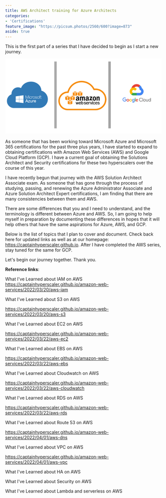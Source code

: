 ```yaml
---
title: AWS Architect training for Azure Architects
categories:
- 'Certifications'
feature_image: "https://picsum.photos/2560/600?image=873"
aside: true
---
```


This is the first part of a series that I have decided to begin as I start a new journey.

![](/images/Wordpress-Images/clouds-e1580309278738.png)

As someone that has been working toward Microsoft Azure and Microsoft 365 certifications for the past three plus years, I have started to expand to obtaining certifications with Amazon Web Services (AWS) and Google Cloud Platform (GCP).  I have a current goal of obtaining the Solutions Architect and Security certifications for these two hyperscalers over the course of this year.

I have recently begun that journey with the AWS Solution Architect Associate exam.  As someone that has gone through the process of studying, passing, and renewing the Azure Administrator Associate and Azure Solution Architect Expert certifications, I am finding that there are many consistencies between them and AWS.  

There are some differences that you and I need to understand, and the terminology is different between Azure and AWS.  So, I am going to help myself in preparation by documenting these differences in hopes that it will help others that have the same aspirations for Azure, AWS, and GCP.

Below is the list of topics that I plan to cover and document.  Check back here for updated links as well as at our homepage: <https://captainhyperscaler.github.io>.  After I have completed the AWS series, stay tuned for the same for GCP.

Let's begin our journey together. Thank you.

**Reference links**:

What I've Learned about IAM on AWS 
<https://captainhyperscaler.github.io/amazon-web-services/2022/03/20/aws-iam> 

What I've Learned about S3 on AWS

<https://captainhyperscaler.github.io/amazon-web-services/2022/03/20/aws-s3> 

What I've Learned about EC2 on AWS

<https://captainhyperscaler.github.io/amazon-web-services/2022/03/22/aws-ec2> 

What I've Learned about EBS on AWS

<https://captainhyperscaler.github.io/amazon-web-services/2022/03/22/aws-ebs> 

What I've Learned about Cloudwatch on AWS

<https://captainhyperscaler.github.io/amazon-web-services/2022/03/22/aws-cloudwatch> 

What I've Learned about RDS on AWS

<https://captainhyperscaler.github.io/amazon-web-services/2022/03/22/aws-rds>

What I've Learned about Route 53 on AWS

<https://captainhyperscaler.github.io/amazon-web-services/2022/04/01/aws-dns>

What I've Learned about VPC on AWS

<https://captainhyperscaler.github.io/amazon-web-services/2022/04/01/aws-vpc>

What I've Learned about HA on AWS

What I've Learned about Security on AWS

What I've Learned about Lambda and serverless on AWS


